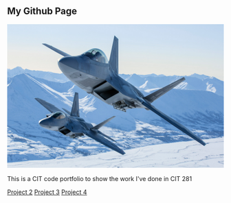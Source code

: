 ## My Github Page

![f-22 Raptors](images/img1.jpg)

This is a CIT code portfolio to show the work I've done in CIT 281

[Project 2](https://github.com/UO-CIT/p2-17S-ethanm21)
[Project 3](https://github.com/UO-CIT/p3-17S-ethanm21)
[Project 4](https://github.com/UO-CIT/p4-17S-ethanm21)
